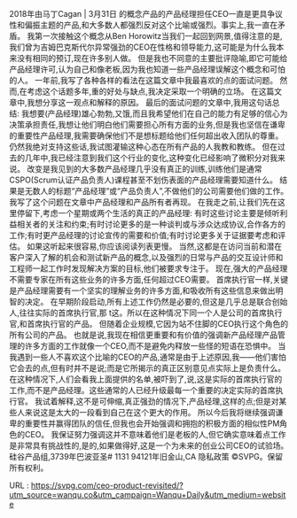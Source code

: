 2018年由马丁Cagan | 3月31日 
 的概念产品的产品经理担任CEO一直是更具争议性和偏振主题的产品,和大多数人都强烈反对这个比喻或强烈。事实上,我一直在矛盾。 
 我第一次接触这个概念从Ben Horowitz当我们一起回到网景,值得注意的是,我们曾为吉姆巴克斯代尔异常强劲的CEO在性格和领导能力,这可能是为什么我本来没有相同的预订,现在许多别人做。 
 但是我也不同意的主要批评隐喻,即它可能给产品经理许可,认为自己和像老板,因为我也知道一些产品经理误解这个概念和可怕的人。 
 一年前,我写了各种各样的看法在这篇文章中我最喜欢的点的面试问题。 
 然而,在考虑这个话题多年,重的好处与缺点,我决定采取一个明确的立场。 
 在这篇文章中,我想分享这一观点和解释的原因。 
 最后的面试问题的文章中,我用这句话总结: 
 我想要(产品经理)雄心勃勃,又饿,而且我希望他们在自己的能力有足够的信心为决策承担责任,我想让他们明白他们需要担心所有方面的业务,但是我也坚信在谦卑的重要性产品经理,我需要确保他们不是想标题给他们任何超出收入团队的尊重。 
 仍然我绝对支持这些话,我试图灌输这种心态在所有产品的人我教和教练。 
 但在过去的几年中,我已经注意到我们这个行业的变化,这种变化已经影响了微积分对我来说。 
 改变是我见到的大多数产品经理几乎没有真正的训练,训练他们是通常CSPO(Scrum认证产品负责人)课程甚至不划伤表面的产品经理需要知道什么。 
 结果是无数人的标题“产品经理”或“产品负责人”,不做他们的公司需要他们做的工作。 
 我写了这个问题在文章中产品经理和产品所有者再现。 
 在我走之前,让我们先在这里停留下,考虑一个星期或两个生活的真正的产品经理: 
 有时这些讨论主要是倾听利益相关者的关注和约束;有时讨论更多的是一种谈判或与涉众达成协议,合作各方的工作;有时更产品经理的讨论宣传的需要和价值;有时讨论更多关于证据要考虑和评估。 
 如果这听起来很容易,你应该阅读列表更慢。 
 当然,这都是在访问当前和潜在客户深入了解的机会和测试新产品的概念,以及强烈的日常与产品的交互设计师和工程师一起工作时发现解决方案的目标,他们被要求专注于。 
 现在,强大的产品经理不需要专家在所有这些业务的许多方面,任何超过CEO需要。 
 首席执行官一样,关键是产品经理需要有一个坚实的理解业务的许多方面,和吸收所有这些信息来做出明智的决定。 
 在早期阶段启动,所有上述工作仍然是必要的,但这是几乎总是联合创始人,往往实际的首席执行官,那 
 t这。所以在这种情况下同一个人是公司的首席执行官,和首席执行官的产品。 
 但随着企业规模,它因为站不住脚的CEO执行这个角色的所有公司的产品。 
 也就是说,我现在相信更重要和有价值的强调新产品经理产品管理的许多方面的工作就像一个CEO,而不是避免内释放一些怪的短语在恐惧中。 
 当我遇到一些人不喜欢这个比喻的CEO的产品,通常是由于上述原因,我——他们害怕它会去的点,但有时并不是说;而是它所揭示的真正区别意见点实际上是负责什么。 
 在这种情况下,人们会看我上面提供的名单,被吓到了,说,这是实际的首席执行官的工作,而不是产品经理。这些通常的人已经升级最每一个重要的决定实际的首席执行官。 
 我试着解释,这不是可伸缩,真正强劲的情况下,产品经理,这样的点;但是对某些人来说这是太大的一段看到自己在这个更大的作用。 
 所以今后我将继续强调谦卑的重要性并赢得团队的信任,但我也会开始强调和拥抱的积极方面的相似性PM角色的CEO。 
 我保证努力强调这并不意味着他们是老板的人,但它确实意味着点工作是非常具有挑战性的,是的,如果做得好,这是一个为未来的创业公司CEO的试验场。 
 硅谷产品组,3739年巴波亚圣# 1131 
 94121年旧金山,CA 
 隐私政策 
 ©SVPG。保留所有权利。 
  
   
  URL : https://svpg.com/ceo-product-revisited/?utm_source=wanqu.co&utm_campaign=Wanqu+Daily&utm_medium=website